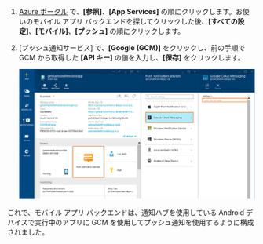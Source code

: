
1. [Azure ポータル](https://azure.portal.com/) で、**[参照]**、**[App Services]** の順にクリックします。お使いのモバイル アプリ バックエンドを探してクリックした後、**[すべての設定]**、**[モバイル]**、**[プッシュ]** の順にクリックします。

2. [プッシュ通知サービス] で、**[Google (GCM)]** をクリックし、前の手順で GCM から取得した **[API キー]** の値を入力し、**[保存]** をクリックします。

    ![ポータルで GCM API キーを設定する](./media/app-service-mobile-android-configure-push/mobile-push-api-key.png)

これで、モバイル アプリ バックエンドは、通知ハブを使用している Android デバイスで実行中のアプリに GCM を使用してプッシュ通知を使用するように構成されました。

<!-- URLs. -->


<!-- images -->

<!---HONumber=AcomDC_1203_2015-->